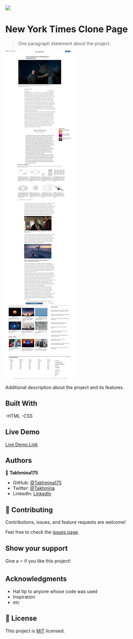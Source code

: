 ![](https://img.shields.io/badge/Microverse-blueviolet)

# New York Times Clone Page

> One paragraph statement about the project.

![screenshot](./images/nyt_page.png)

Additional description about the project and its features.

## Built With
-HTML
-CSS

## Live Demo

[Live Demo Link](https://github.com/Takhmina175/NewYorkTimes_Clone_Page)

## Authors

👤 **Takhmina175**

- GitHub: [@Takhmina175](https://github.com/Takhmina175)
- Twitter: [@Takhmina](https://twitter.com/Takhmin73630110)
- LinkedIn: [LinkedIn](https://www.linkedin.com/in/takhmina-makhkamova-7628136b/)


## 🤝 Contributing

Contributions, issues, and feature requests are welcome!

Feel free to check the [issues page](issues/).

## Show your support

Give a ⭐️ if you like this project!

## Acknowledgments

- Hat tip to anyone whose code was used
- Inspiration
- etc

## 📝 License

This project is [MIT](lic.url) licensed.

